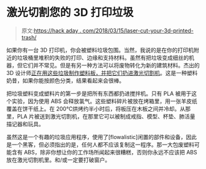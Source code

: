 # 激光切割您的 3D 打印垃圾

> 原文:[https://hack aday . com/2018/03/15/laser-cut-your-3d-printed-trash/](https://hackaday.com/2018/03/15/laser-cut-your-3d-printed-trash/)

如果你有一台 3D 打印机，你会被塑料垃圾包围。当然，我说的是在你的打印机附近的垃圾桶里堆积的失败的打印、边缘和支持材料。虽然有把垃圾变成细丝的机器，但它们并不常见。但是有另一种方法可以将废物转化为新的建筑材料。杰出的 3D 设计师[正在用这些垃圾制作塑料板，并把它们扔进激光切割机](http://www.instructables.com/id/Plastic-Smoothie-DIY-Plastic-Recycling/)。这是一种塑料奶昔，如果你能按颜色分类，结果看起来会很棒。

把垃圾塑料变成塑料片的第一步是把所有东西都扔进搅拌机。只有 PLA 被用于这个实验，因为使用 ABS 会释放氯气。这些塑料碎片被放在烤箱里，用一张羊皮纸覆盖在饼干纸上。在 200℃烘烤约半小时后，将板压在木板之间并冷却。从那里，PLA 片被送到激光切割机，在那里它可以被制成戒指、模型、杯垫、肺活量描记器和玩具。

虽然这是一个有趣的垃圾应用程序，使用了[flowalistic]闲置的部件和设备，因此是一个黑客，但必须指出的是，任何人都不应该复制这一程序。那一大包废塑料可能含有 ABS，除非你想让你的工作场所闻起来很糟糕，否则你永远不应该把 ABS 放在激光切割机里。和/或一定要打破窗户。